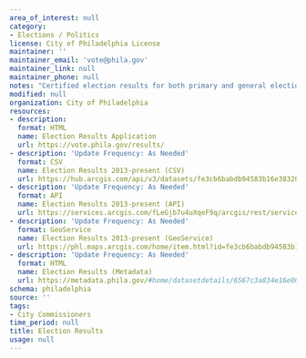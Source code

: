 ```yaml
---
area_of_interest: null
category:
- Elections / Politics
license: City of Philadelphia License
maintainer: ''
maintainer_email: 'vote@phila.gov'
maintainer_link: null
maintainer_phone: null
notes: "Certified election results for both primary and general elections.\r\n\r\n"
modified: null
organization: City of Philadelphia
resources:
- description:
  format: HTML
  name: Election Results Application
  url: https://vote.phila.gov/results/
- description: 'Update Frequency: As Needed'
  format: CSV
  name: Election Results 2013-present (CSV)
  url: https://hub.arcgis.com/api/v3/datasets/fe3cb6babdb94583b16e3832070bf457_0/downloads/data?format=csv&spatialRefId=3857&where=1%3D1
- description: 'Update Frequency: As Needed'
  format: API
  name: Election Results 2013-present (API)
  url: https://services.arcgis.com/fLeGjb7u4uXqeF9q/arcgis/rest/services/Election_Results/FeatureServer/0/query?outFields=*&where=1%3D1
- description: 'Update Frequency: As Needed'
  format: GeoService
  name: Election Results 2013-present (GeoService)
  url: https://phl.maps.arcgis.com/home/item.html?id=fe3cb6babdb94583b16e3832070bf457
- description: 'Update Frequency: As Needed'
  format: HTML
  name: Election Results (Metadata)
  url: https://metadata.phila.gov/#home/datasetdetails/6567c3a834e16e001ee12823/representationdetails/6567c3a934e16e001ee1284e/
schema: philadelphia
source: ''
tags:
- City Commissioners
time_period: null
title: Election Results
usage: null
---
```

